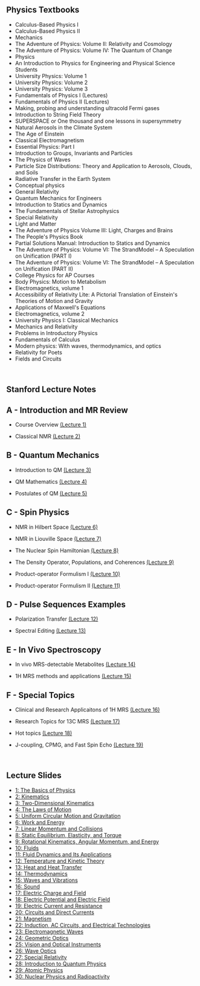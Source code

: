 <h2> Physics Textbooks </h2>


<ul>

                             

 <li><a target="_blank" href="https://github.com/manjunath5496/Physics-Textbooks/blob/master/phy(1).pdf" style="text-decoration:none;">Calculus-Based Physics I</a></li>

 <li><a target="_blank" href="https://github.com/manjunath5496/Physics-Textbooks/blob/master/phy(2).pdf" style="text-decoration:none;">Calculus-Based Physics II</a></li>

<li><a target="_blank" href="https://github.com/manjunath5496/Physics-Textbooks/blob/master/phy(3).pdf" style="text-decoration:none;">
Mechanics </a></li>
 <li><a target="_blank" href="https://github.com/manjunath5496/Physics-Textbooks/blob/master/phy(4).pdf" style="text-decoration:none;">The Adventure of Physics:
Volume II: Relativity and Cosmology </a></li>                              
<li><a target="_blank" href="https://github.com/manjunath5496/Physics-Textbooks/blob/master/phy(5).pdf" style="text-decoration:none;">The Adventure of Physics: Volume IV:
The Quantum of Change</a></li>
<li><a target="_blank" href="https://github.com/manjunath5496/Physics-Textbooks/blob/master/phy(6).pdf" style="text-decoration:none;">Physics</a></li>
 <li><a target="_blank" href="https://github.com/manjunath5496/Physics-Textbooks/blob/master/phy(7).pdf" style="text-decoration:none;">An Introduction to Physics for Engineering
and Physical Science Students</a></li>
<li><a target="_blank" href="https://github.com/manjunath5496/Physics-Textbooks/blob/master/phy(33).pdf" style="text-decoration:none;">University Physics: Volume 1</a></li>
 <li><a target="_blank" href="https://github.com/manjunath5496/Physics-Textbooks/blob/master/phy(8).pdf" style="text-decoration:none;"> University Physics: Volume 2 </a></li>
   <li><a target="_blank" href="https://github.com/manjunath5496/Physics-Textbooks/blob/master/phy(9).pdf" style="text-decoration:none;">University Physics: Volume 3</a></li>
  
 <li><a target="_blank" href="https://github.com/manjunath5496/Physics-Textbooks/blob/master/lec1.rar" style="text-decoration:none;"> Fundamentals of Physics I (Lectures)</a></li>
   <li><a target="_blank" href="https://github.com/manjunath5496/Physics-Textbooks/blob/master/lec2.rar" style="text-decoration:none;">Fundamentals of Physics II (Lectures)</a></li>
   <li><a target="_blank" href="https://github.com/manjunath5496/Physics-Textbooks/blob/master/phy(10).pdf" style="text-decoration:none;">Making, probing and understanding ultracold Fermi gases</a></li>

 <li><a target="_blank" href="https://github.com/manjunath5496/Physics-Textbooks/blob/master/phy(11).pdf" style="text-decoration:none;">Introduction to String Field Theory</a></li>

<li><a target="_blank" href="https://github.com/manjunath5496/Physics-Textbooks/blob/master/phy(12).pdf" style="text-decoration:none;">
SUPERSPACE or One thousand and one lessons in supersymmetry </a></li>
 <li><a target="_blank" href="https://github.com/manjunath5496/Physics-Textbooks/blob/master/phy(13).pdf" style="text-decoration:none;">Natural Aerosols in the Climate System </a></li>                              
<li><a target="_blank" href="https://github.com/manjunath5496/Physics-Textbooks/blob/master/phy(14).pdf" style="text-decoration:none;">The Age of Einstein</a></li>
<li><a target="_blank" href="https://github.com/manjunath5496/Physics-Textbooks/blob/master/phy(15).pdf" style="text-decoration:none;">Classical Electromagnetism</a></li>
 <li><a target="_blank" href="https://github.com/manjunath5496/Physics-Textbooks/blob/master/phy(16).pdf" style="text-decoration:none;">Essential Physics: Part I</a></li>

 <li><a target="_blank" href="https://github.com/manjunath5496/Physics-Textbooks/blob/master/phy(17).pdf" style="text-decoration:none;"> Introduction
to Groups, Invariants and Particles </a></li>
   <li><a target="_blank" href="https://github.com/manjunath5496/Physics-Textbooks/blob/master/phy(18).pdf" style="text-decoration:none;">The Physics of Waves</a></li>
  
  <li><a target="_blank" href="https://github.com/manjunath5496/Physics-Textbooks/blob/master/phy(19).pdf" style="text-decoration:none;">Particle Size Distributions:
Theory and Application to Aerosols, Clouds, and Soils </a></li>
   <li><a target="_blank" href="https://github.com/manjunath5496/Physics-Textbooks/blob/master/phy(20).pdf" style="text-decoration:none;">Radiative Transfer in the Earth System</a></li>
  
 <li><a target="_blank" href="https://github.com/manjunath5496/Physics-Textbooks/blob/master/phy(21).pdf" style="text-decoration:none;"> Conceptual physics </a></li>
   <li><a target="_blank" href="https://github.com/manjunath5496/Physics-Textbooks/blob/master/phy(22).pdf" style="text-decoration:none;">General Relativity</a></li>
  
  <li><a target="_blank" href="https://github.com/manjunath5496/Physics-Textbooks/blob/master/phy(23).pdf" style="text-decoration:none;">Quantum Mechanics
for Engineers </a></li>
   <li><a target="_blank" href="https://github.com/manjunath5496/Physics-Textbooks/blob/master/phy(24).pdf" style="text-decoration:none;">Introduction to Statics and Dynamics</a></li>
  
<li><a target="_blank" href="https://github.com/manjunath5496/Physics-Textbooks/blob/master/phy(25).pdf" style="text-decoration:none;">The Fundamentals of Stellar Astrophysics</a></li>
 <li><a target="_blank" href="https://github.com/manjunath5496/Physics-Textbooks/blob/master/phy(26).pdf" style="text-decoration:none;">Special Relativity</a></li>
   <li><a target="_blank" href="https://github.com/manjunath5496/Physics-Textbooks/blob/master/phy(27).pdf" style="text-decoration:none;">Light and Matter </a></li>
   <li><a target="_blank" href="https://github.com/manjunath5496/Physics-Textbooks/blob/master/phy(28).pdf" style="text-decoration:none;">The Adventure of Physics
Volume III: Light, Charges and Brains</a></li>
  
<li><a target="_blank" href="https://github.com/manjunath5496/Physics-Textbooks/blob/master/phy(29).pdf" style="text-decoration:none;">The People's Physics Book</a></li>
 <li><a target="_blank" href="https://github.com/manjunath5496/Physics-Textbooks/blob/master/phy(30).pdf" style="text-decoration:none;">Partial Solutions Manual: Introduction to Statics and Dynamics</a></li>
   
<li><a target="_blank" href="https://github.com/manjunath5496/Physics-Textbooks/blob/master/phy(31).pdf" style="text-decoration:none;">The Adventure of Physics: Volume VI: The StrandModel – A Speculation on Unification (PART I)</a></li>
 <li><a target="_blank" href="https://github.com/manjunath5496/Physics-Textbooks/blob/master/phy(32).pdf" style="text-decoration:none;">The Adventure of Physics: Volume VI: The StrandModel – A Speculation on Unification (PART II)</a></li>
  <li><a target="_blank" href="https://github.com/manjunath5496/Physics-Textbooks/blob/master/phy(34).pdf" style="text-decoration:none;">College Physics
for AP Courses</a></li>

<li><a target="_blank" href="https://github.com/manjunath5496/Physics-Textbooks/blob/master/phy(35).pdf" style="text-decoration:none;">Body Physics: Motion to Metabolism</a></li>
 <li><a target="_blank" href="https://github.com/manjunath5496/Physics-Textbooks/blob/master/phy(36).pdf" style="text-decoration:none;">Electromagnetics, volume 1</a></li>
  <li><a target="_blank" href="https://github.com/manjunath5496/Physics-Textbooks/blob/master/phy(37).pdf" style="text-decoration:none;">Accessibility of Relativity Lite: A Pictorial Translation of Einstein's Theories of Motion and Gravity</a></li>
 <li><a target="_blank" href="https://github.com/manjunath5496/Physics-Textbooks/blob/master/phy(38).pdf" style="text-decoration:none;">Applications of Maxwell's Equations</a></li>
  <li><a target="_blank" href="https://github.com/manjunath5496/Physics-Textbooks/blob/master/phy(39).pdf" style="text-decoration:none;">Electromagnetics, volume 2</a></li>

 <li><a target="_blank" href="https://github.com/manjunath5496/Physics-Textbooks/blob/master/phy(40).pdf" style="text-decoration:none;">University Physics I: Classical Mechanics</a></li>
  <li><a target="_blank" href="https://github.com/manjunath5496/Physics-Textbooks/blob/master/phy(41).pdf" style="text-decoration:none;">Mechanics and Relativity</a></li>
  <li><a target="_blank" href="https://github.com/manjunath5496/Physics-Textbooks/blob/master/phy(42).pdf" style="text-decoration:none;">Problems in Introductory Physics</a></li>

 <li><a target="_blank" href="https://github.com/manjunath5496/Physics-Textbooks/blob/master/phy(43).pdf" style="text-decoration:none;">Fundamentals of Calculus</a></li>
  <li><a target="_blank" href="https://github.com/manjunath5496/Physics-Textbooks/blob/master/phy(44).pdf" style="text-decoration:none;">Modern physics: With waves, thermodynamics, and optics</a></li>

 <li><a target="_blank" href="https://github.com/manjunath5496/Physics-Textbooks/blob/master/phy(45).pdf" style="text-decoration:none;">Relativity for Poets</a></li>
  <li><a target="_blank" href="https://github.com/manjunath5496/Physics-Textbooks/blob/master/phy(46).pdf" style="text-decoration:none;">Fields and Circuits</a></li>



 </ul>
 </br>
 <h2>Stanford Lecture Notes</h2>
<h2>A - Introduction and MR Review</h2>
<ul>
<li>
<p>Course Overview&nbsp;<a href="Lecture1-2019-Introduction.pdf" target="&ldquo;blank&rdquo;">(Lecture 1)</a></p>
</li>
<li>
<p>Classical NMR&nbsp;<a href="Lecture2-2019-Classical-MR.pdf" target="&ldquo;blank&rdquo;">(Lecture 2)</a></p>
</li>
</ul>
<h2>B - Quantum Mechanics</h2>
<ul>
<li>
<p>Introduction to QM&nbsp;<a href="Lecture3-2019-Quantum-I.pdf" target="&ldquo;blank&rdquo;">(Lecture 3)</a></p>
</li>
<li>
<p>QM Mathematics&nbsp;<a href="Lecture4-2019-Quantum-II.pdf" target="&ldquo;blank&rdquo;">(Lecture 4)</a></p>
</li>
<li>
<p>Postulates of QM&nbsp;<a href="Lecture5-2019-Quantum-III.pdf" target="&ldquo;blank&rdquo;">(Lecture 5)</a></p>
</li>
</ul>
<h2>C - Spin Physics</h2>
<ul>
<li>
<p>NMR in Hilbert Space&nbsp;<a href="Lecture6-2019-NMR-Hilbert-Space.pdf" target="&ldquo;blank&rdquo;">(Lecture 6)</a></p>
</li>
<li>
<p>NMR in Liouville Space&nbsp;<a href="Lecture7-2019-NMR-Liouville.pdf" target="&ldquo;blank&rdquo;">(Lecture 7)</a></p>
</li>
<li>
<p>The Nuclear Spin Hamiltonian&nbsp;<a href="Lecture8-2019-Spin-Hamiltonian.pdf" target="&ldquo;blank&rdquo;">(Lecture 8)</a></p>
</li>
<li>
<p>The Density Operator, Populations, and Coherences&nbsp;<a href="Lecture9-2019-Coherence.pdf" target="&ldquo;blank&rdquo;">(Lecture 9)</a></p>
</li>
<li>
<p>Product-operator Formulism I&nbsp;<a href="Lecture10-2019-POF-I.pdf" target="&ldquo;blank&rdquo;">(Lecture 10)</a></p>
</li>
<li>
<p>Product-operator Formulism II&nbsp;<a href="Lecture11-2019-POF-II.pdf" target="&ldquo;blank&rdquo;">(Lecture 11)</a></p>
</li>
</ul>
<h2>D - Pulse Sequences Examples</h2>
<ul>
<li>
<p>Polarization Transfer&nbsp;<a href="Lecture12-2019-Polarization-transfer.pdf" target="&ldquo;blank&rdquo;">(Lecture 12)</a></p>
</li>
<li>
<p>Spectral Editing&nbsp;<a href="Lecture13-2019-Spectral-Editing.pdf" target="&ldquo;blank&rdquo;">(Lecture 13)</a></p>
</li>
</ul>
<h2>E - In Vivo Spectroscopy</h2>
<ul>
<li>
<p>In vivo MRS-detectable Metabolites&nbsp;<a href="Lecture14-2019-MRS-metabolites.pdf" target="&ldquo;blank&rdquo;">(Lecture 14)</a></p>
</li>
<li>
<p>1H MRS methods and applications&nbsp;<a href="Lecture15-2019-1H-MRS-MRSI.pdf" target="&ldquo;blank&rdquo;">(Lecture 15)</a></p>
</li>
</ul>
<h2>F - Special Topics</h2>
<ul>
<li>
<p>Clinical and Research Applicaitons of 1H MRS&nbsp;<a href="Lecture16-2019-Clinical-MRS.pdf" target="&ldquo;blank&rdquo;">(Lecture 16)</a></p>
</li>
<li>
<p>Research Topics for 13C MRS&nbsp;<a href="Lecture17-2019-Hot-Topics-13C-MRS.pdf" target="&ldquo;blank&rdquo;">(Lecture 17)</a></p>
</li>
<li>
<p>Hot topics&nbsp;<a href="Lecture18-2019-Heart-Lung-Bypass.pdf" target="&ldquo;blank&rdquo;">(Lecture 18)</a></p>
</li>
<li>
<p>J-coupling, CPMG, and Fast Spin Echo&nbsp;<a href="Lecture19-2019-J-coupling-CPMG-FSE.pdf" target="&ldquo;blank&rdquo;">(Lecture 19)</a></p>
</li>
</ul>
 </br>
 <h2>Lecture Slides </h2>

<ul>
<li><a href="the-basics-of-physics.pptx" data-smd-id="s39">1: The Basics of Physics</a></li>
<li><a href="kinematics.pptx" data-smd-id="s40">2: Kinematics</a></li>
<li><a href="two-dimensional-kinematics.pptx" data-smd-id="s41">3: Two-Dimensional Kinematics</a></li>
<li><a href="the-laws-of-motion.pptx" data-smd-id="s42">4: The Laws of Motion</a></li>
<li><a href="uniform-circular-motion-and-gravitation.pptx" data-smd-id="s43">5: Uniform Circular Motion and Gravitation</a></li>
<li><a href="work-and-energy.pptx" data-smd-id="s44">6: Work and Energy</a></li>
<li><a href="linear-momentum-and-collisions.pptx" data-smd-id="s45">7: Linear Momentum and Collisions</a></li>
<li><a href="static-equilibrium-elasticity-and-torque.pptx" data-smd-id="s46">8: Static Equilibrium, Elasticity, and Torque</a></li>
<li><a href="rotational-kinematics-angular-momentum-and-energy.pptx" data-smd-id="s47">9: Rotational Kinematics, Angular Momentum, and Energy</a></li>
<li><a href="fluids.pptx" data-smd-id="s48">10: Fluids</a></li>
<li><a href="fluid-dynamics-and-its-applications.pptx" data-smd-id="s49">11: Fluid Dynamics and Its Applications</a></li>
<li><a href="temperature-and-kinetic-theory.pptx" data-smd-id="s50">12: Temperature and Kinetic Theory</a></li>
<li><a href="heat-and-heat-transfer.pptx" data-smd-id="s51">13: Heat and Heat Transfer</a></li>
<li><a href="thermodynamics.pptx" data-smd-id="s52">14: Thermodynamics</a></li>
<li><a href="waves-and-vibrations.pptx" data-smd-id="s53">15: Waves and Vibrations</a></li>
<li><a href="sound.pptx" data-smd-id="s54">16: Sound</a></li>
<li><a href="electric-charge-and-field.pptx" data-smd-id="s55">17: Electric Charge and Field</a></li>
<li><a href="electric-potential-and-electric-field.pptx" data-smd-id="s56">18: Electric Potential and Electric Field</a></li>
<li><a href="electric-current-and-resistance.pptx" data-smd-id="s57">19: Electric Current and Resistance</a></li>
<li><a href="circuits-and-direct-currents.pptx" data-smd-id="s58">20: Circuits and Direct Currents</a></li>
<li><a href="magnetism.pptx" data-smd-id="s59">21: Magnetism</a></li>
<li><a href="induction-ac-circuits-and-electrical-technologies.pptx" data-smd-id="s60">22: Induction, AC Circuits, and Electrical Technologies</a></li>
<li><a href="electromagnetic-waves.pptx" data-smd-id="s61">23: Electromagnetic Waves</a></li>
<li><a href="geometric-optics.pptx" data-smd-id="s62">24: Geometric Optics</a></li>
<li><a href="vision-and-optical-instruments.pptx" data-smd-id="s63">25: Vision and Optical Instruments</a></li>
<li><a href="wave-optics.pptx" data-smd-id="s64">26: Wave Optics</a></li>
<li><a href="special-relativity.pptx" data-smd-id="s65">27: Special Relativity</a></li>
<li><a href="introduction-to-quantum-physics.pptx" data-smd-id="s66">28: Introduction to Quantum Physics</a></li>
<li><a href="atomic-physics.pptx" data-smd-id="s67">29: Atomic Physics</a></li>
<li><a href="nuclear-physics-and-radioactivity.pptx" data-smd-id="s68">30: Nuclear Physics and Radioactivity</a></li>
</ul>
 
 </br>
 
 
 
